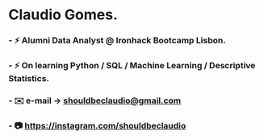 
# Claudio Gomes.

### - :zap: Alumni Data Analyst @ Ironhack Bootcamp Lisbon.
### - :zap: On learning Python / SQL / Machine Learning / Descriptive Statistics.
### - :envelope: e-mail -> shouldbeclaudio@gmail.com
### - :camera: https://instagram.com/shouldbeclaudio

